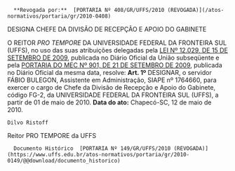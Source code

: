       **Revogada por:**  [PORTARIA Nº 408/GR/UFFS/2010 (REVOGADA)](/atos-normativos/portaria/gr/2010-0408) 

   DESIGNA CHEFE DA DIVISÃO DE RECEPÇÃO E APOIO DO GABINETE  

 O REITOR *PRO TEMPORE*  DA UNIVERSIDADE FEDERAL DA FRONTEIRA SUL (UFFS), no uso das suas atribuições delegadas pela [LEI Nº 12.029, DE 15 DE SETEMBRO DE 2009](http://www.planalto.gov.br/ccivil_03/_Ato2007-2010/2009/Lei/L12029.htm), publicada no Diário Oficial da União subseqüente e pela [PORTARIA DO MEC Nº 901, DE 21 DE SETEMBRO DE 2009](http://portal.mec.gov.br/dmdocuments/port901.pdf), publicada no Diário Oficial da mesma data, resolve:   **Art. 1º**  DESIGNAR, o servidor FÁBIO BULEGON, Assistente em Administração, SIAPE nº 1764660, para exercer o cargo de Chefe da Divisão de Recepção e Apoio do Gabinete, código FG-2, da UNIVERSIDADE FEDERAL DA FRONTEIRA SUL (UFFS), a partir de 01 de maio de 2010.        **Data do ato:** Chapecó-SC, 12 de maio de 2010.   
 

    Dilvo Ristoff   
 Reitor PRO TEMPORE da UFFS 

      Documento Histórico  [PORTARIA Nº 149/GR/UFFS/2010 (REVOGADA)](https://www.uffs.edu.br/atos-normativos/portaria/gr/2010-0149/@@download/documento_historico)     
      